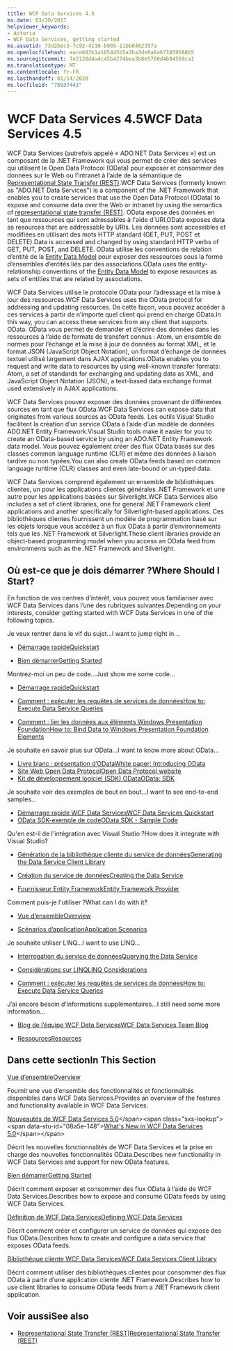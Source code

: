 ```yaml
---
title: WCF Data Services 4.5
ms.date: 03/30/2017
helpviewer_keywords:
- Astoria
- WCF Data Services, getting started
ms.assetid: 73d2bec3-7c92-4110-b905-11bb0462357a
ms.openlocfilehash: aace683b1a105445b5a3ba3de0a6a671859588b5
ms.sourcegitcommit: 7e2128d4a4c45b4274bea3b8e5760d4694569ca1
ms.translationtype: MT
ms.contentlocale: fr-FR
ms.lasthandoff: 01/14/2020
ms.locfileid: "75937442"
---
```

# <a name="wcf-data-services-45"></a><span data-ttu-id="08a5e-102">WCF Data Services 4.5</span><span class="sxs-lookup"><span data-stu-id="08a5e-102">WCF Data Services 4.5</span></span>

<span data-ttu-id="08a5e-103">WCF Data Services (autrefois appelé « ADO.NET Data Services ») est un composant de la .NET Framework qui vous permet de créer des services qui utilisent le Open Data Protocol (OData) pour exposer et consommer des données sur le Web ou l’intranet à l’aide de la sémantique de [Representational State Transfer (REST)](https://www.ics.uci.edu/~fielding/pubs/dissertation/rest_arch_style.htm).</span><span class="sxs-lookup"><span data-stu-id="08a5e-103">WCF Data Services (formerly known as "ADO.NET Data Services") is a component of the .NET Framework that enables you to create services that use the Open Data Protocol (OData) to expose and consume data over the Web or intranet by using the semantics of [representational state transfer (REST)](https://www.ics.uci.edu/~fielding/pubs/dissertation/rest_arch_style.htm).</span></span> <span data-ttu-id="08a5e-104">OData expose des données en tant que ressources qui sont adressables à l'aide d'URI.</span><span class="sxs-lookup"><span data-stu-id="08a5e-104">OData exposes data as resources that are addressable by URIs.</span></span> <span data-ttu-id="08a5e-105">Les données sont accessibles et modifiées en utilisant des mots HTTP standard (GET, PUT, POST et DELETE).</span><span class="sxs-lookup"><span data-stu-id="08a5e-105">Data is accessed and changed by using standard HTTP verbs of GET, PUT, POST, and DELETE.</span></span> <span data-ttu-id="08a5e-106">OData utilise les conventions de relation d’entité de la [Entity Data Model](../adonet/entity-data-model.md) pour exposer des ressources sous la forme d’ensembles d’entités liés par des associations.</span><span class="sxs-lookup"><span data-stu-id="08a5e-106">OData uses the entity-relationship conventions of the [Entity Data Model](../adonet/entity-data-model.md) to expose resources as sets of entities that are related by associations.</span></span>

<span data-ttu-id="08a5e-107">WCF Data Services utilise le protocole OData pour l’adressage et la mise à jour des ressources.</span><span class="sxs-lookup"><span data-stu-id="08a5e-107">WCF Data Services uses the OData protocol for addressing and updating resources.</span></span> <span data-ttu-id="08a5e-108">De cette façon, vous pouvez accéder à ces services à partir de n’importe quel client qui prend en charge OData.</span><span class="sxs-lookup"><span data-stu-id="08a5e-108">In this way, you can access these services from any client that supports OData.</span></span> <span data-ttu-id="08a5e-109">OData vous permet de demander et d’écrire des données dans les ressources à l’aide de formats de transfert connus : Atom, un ensemble de normes pour l’échange et la mise à jour de données au format XML, et le format JSON (JavaScript Object Notation), un format d’échange de données textuel utilisé largement dans AJAX applications.</span><span class="sxs-lookup"><span data-stu-id="08a5e-109">OData enables you to request and write data to resources by using well-known transfer formats: Atom, a set of standards for exchanging and updating data as XML, and JavaScript Object Notation (JSON), a text-based data exchange format used extensively in AJAX applications.</span></span>

<span data-ttu-id="08a5e-110">WCF Data Services pouvez exposer des données provenant de différentes sources en tant que flux OData.</span><span class="sxs-lookup"><span data-stu-id="08a5e-110">WCF Data Services can expose data that originates from various sources as OData feeds.</span></span> <span data-ttu-id="08a5e-111">Les outils Visual Studio facilitent la création d’un service OData à l’aide d’un modèle de données ADO.NET Entity Framework.</span><span class="sxs-lookup"><span data-stu-id="08a5e-111">Visual Studio tools make it easier for you to create an OData-based service by using an ADO.NET Entity Framework data model.</span></span> <span data-ttu-id="08a5e-112">Vous pouvez également créer des flux OData basés sur des classes common language runtime (CLR) et même des données à liaison tardive ou non typées.</span><span class="sxs-lookup"><span data-stu-id="08a5e-112">You can also create OData feeds based on common language runtime (CLR) classes and even late-bound or un-typed data.</span></span>

<span data-ttu-id="08a5e-113">WCF Data Services comprend également un ensemble de bibliothèques clientes, un pour les applications clientes générales .NET Framework et une autre pour les applications basées sur Silverlight.</span><span class="sxs-lookup"><span data-stu-id="08a5e-113">WCF Data Services also includes a set of client libraries, one for general .NET Framework client applications and another specifically for Silverlight-based applications.</span></span> <span data-ttu-id="08a5e-114">Ces bibliothèques clientes fournissent un modèle de programmation basé sur les objets lorsque vous accédez à un flux OData à partir d’environnements tels que les .NET Framework et Silverlight.</span><span class="sxs-lookup"><span data-stu-id="08a5e-114">These client libraries provide an object-based programming model when you access an OData feed from environments such as the .NET Framework and Silverlight.</span></span>

## <a name="where-should-i-start"></a><span data-ttu-id="08a5e-115">Où est-ce que je dois démarrer ?</span><span class="sxs-lookup"><span data-stu-id="08a5e-115">Where Should I Start?</span></span>

<span data-ttu-id="08a5e-116">En fonction de vos centres d’intérêt, vous pouvez vous familiariser avec WCF Data Services dans l’une des rubriques suivantes.</span><span class="sxs-lookup"><span data-stu-id="08a5e-116">Depending on your interests, consider getting started with WCF Data Services in one of the following topics.</span></span>

<span data-ttu-id="08a5e-117">Je veux rentrer dans le vif du sujet...</span><span class="sxs-lookup"><span data-stu-id="08a5e-117">I want to jump right in...</span></span>

- [<span data-ttu-id="08a5e-118">Démarrage rapide</span><span class="sxs-lookup"><span data-stu-id="08a5e-118">Quickstart</span></span>](quickstart-wcf-data-services.md)

- [<span data-ttu-id="08a5e-119">Bien démarrer</span><span class="sxs-lookup"><span data-stu-id="08a5e-119">Getting Started</span></span>](getting-started-with-wcf-data-services.md)

<span data-ttu-id="08a5e-120">Montrez-moi un peu de code...</span><span class="sxs-lookup"><span data-stu-id="08a5e-120">Just show me some code...</span></span>

- [<span data-ttu-id="08a5e-121">Démarrage rapide</span><span class="sxs-lookup"><span data-stu-id="08a5e-121">Quickstart</span></span>](quickstart-wcf-data-services.md)

- [<span data-ttu-id="08a5e-122">Comment : exécuter les requêtes de services de données</span><span class="sxs-lookup"><span data-stu-id="08a5e-122">How to: Execute Data Service Queries</span></span>](how-to-execute-data-service-queries-wcf-data-services.md)

- [<span data-ttu-id="08a5e-123">Comment : lier les données aux éléments Windows Presentation Foundation</span><span class="sxs-lookup"><span data-stu-id="08a5e-123">How to: Bind Data to Windows Presentation Foundation Elements</span></span>](bind-data-to-wpf-elements-wcf-data-services.md)

<span data-ttu-id="08a5e-124">Je souhaite en savoir plus sur OData...</span><span class="sxs-lookup"><span data-stu-id="08a5e-124">I want to know more about OData...</span></span>

- [<span data-ttu-id="08a5e-125">Livre blanc : présentation d’OData</span><span class="sxs-lookup"><span data-stu-id="08a5e-125">White paper: Introducing OData</span></span>](https://download.microsoft.com/download/E/5/A/E5A59052-EE48-4D64-897B-5F7C608165B8/IntroducingOData.pdf)
- [<span data-ttu-id="08a5e-126">Site Web Open Data Protocol</span><span class="sxs-lookup"><span data-stu-id="08a5e-126">Open Data Protocol website</span></span>](https://www.odata.org/)
- [<span data-ttu-id="08a5e-127">Kit de développement logiciel (SDK) OData</span><span class="sxs-lookup"><span data-stu-id="08a5e-127">OData: SDK</span></span>](https://www.odata.org/ecosystem/)

<span data-ttu-id="08a5e-128">Je souhaite voir des exemples de bout en bout...</span><span class="sxs-lookup"><span data-stu-id="08a5e-128">I want to see end-to-end samples...</span></span>

- <span data-ttu-id="08a5e-129">[Démarrage rapide WCF Data Services](https://github.com/microsoftarchive/msdn-code-gallery-community-s-z/tree/master/WCF%20Data%20Services%20Quickstart%20(OData%20Service%20and%20WPF%20Client))</span><span class="sxs-lookup"><span data-stu-id="08a5e-129">[WCF Data Services Quickstart](https://github.com/microsoftarchive/msdn-code-gallery-community-s-z/tree/master/WCF%20Data%20Services%20Quickstart%20(OData%20Service%20and%20WPF%20Client))</span></span>
- [<span data-ttu-id="08a5e-130">OData SDK-exemple de code</span><span class="sxs-lookup"><span data-stu-id="08a5e-130">OData SDK - Sample Code</span></span>](https://www.odata.org/ecosystem/#sdk)

<span data-ttu-id="08a5e-131">Qu'en est-il de l'intégration avec Visual Studio ?</span><span class="sxs-lookup"><span data-stu-id="08a5e-131">How does it integrate with Visual Studio?</span></span>

- [<span data-ttu-id="08a5e-132">Génération de la bibliothèque cliente du service de données</span><span class="sxs-lookup"><span data-stu-id="08a5e-132">Generating the Data Service Client Library</span></span>](generating-the-data-service-client-library-wcf-data-services.md)

- [<span data-ttu-id="08a5e-133">Création du service de données</span><span class="sxs-lookup"><span data-stu-id="08a5e-133">Creating the Data Service</span></span>](creating-the-data-service.md)

- [<span data-ttu-id="08a5e-134">Fournisseur Entity Framework</span><span class="sxs-lookup"><span data-stu-id="08a5e-134">Entity Framework Provider</span></span>](entity-framework-provider-wcf-data-services.md)

<span data-ttu-id="08a5e-135">Comment puis-je l'utiliser ?</span><span class="sxs-lookup"><span data-stu-id="08a5e-135">What can I do with it?</span></span>

- [<span data-ttu-id="08a5e-136">Vue d’ensemble</span><span class="sxs-lookup"><span data-stu-id="08a5e-136">Overview</span></span>](wcf-data-services-overview.md)

- [<span data-ttu-id="08a5e-137">Scénarios d’application</span><span class="sxs-lookup"><span data-stu-id="08a5e-137">Application Scenarios</span></span>](application-scenarios-wcf-data-services.md)

<span data-ttu-id="08a5e-138">Je souhaite utiliser LINQ...</span><span class="sxs-lookup"><span data-stu-id="08a5e-138">I want to use LINQ...</span></span>

- [<span data-ttu-id="08a5e-139">Interrogation du service de données</span><span class="sxs-lookup"><span data-stu-id="08a5e-139">Querying the Data Service</span></span>](querying-the-data-service-wcf-data-services.md)

- [<span data-ttu-id="08a5e-140">Considérations sur LINQ</span><span class="sxs-lookup"><span data-stu-id="08a5e-140">LINQ Considerations</span></span>](linq-considerations-wcf-data-services.md)

- [<span data-ttu-id="08a5e-141">Comment : exécuter les requêtes de services de données</span><span class="sxs-lookup"><span data-stu-id="08a5e-141">How to: Execute Data Service Queries</span></span>](how-to-execute-data-service-queries-wcf-data-services.md)

<span data-ttu-id="08a5e-142">J’ai encore besoin d’informations supplémentaires...</span><span class="sxs-lookup"><span data-stu-id="08a5e-142">I still need some more information...</span></span>

- [<span data-ttu-id="08a5e-143">Blog de l’équipe WCF Data Services</span><span class="sxs-lookup"><span data-stu-id="08a5e-143">WCF Data Services Team Blog</span></span>](https://docs.microsoft.com/archive/blogs/astoriateam/)

- [<span data-ttu-id="08a5e-144">Ressources</span><span class="sxs-lookup"><span data-stu-id="08a5e-144">Resources</span></span>](wcf-data-services-resources.md)

## <a name="in-this-section"></a><span data-ttu-id="08a5e-145">Dans cette section</span><span class="sxs-lookup"><span data-stu-id="08a5e-145">In This Section</span></span>

[<span data-ttu-id="08a5e-146">Vue d’ensemble</span><span class="sxs-lookup"><span data-stu-id="08a5e-146">Overview</span></span>](wcf-data-services-overview.md)

<span data-ttu-id="08a5e-147">Fournit une vue d’ensemble des fonctionnalités et fonctionnalités disponibles dans WCF Data Services.</span><span class="sxs-lookup"><span data-stu-id="08a5e-147">Provides an overview of the features and functionality available in WCF Data Services.</span></span>

<span data-ttu-id="08a5e-148">[Nouveautés de WCF Data Services 5,0](https://docs.microsoft.com/previous-versions/dotnet/wcf-data-services/ee373845(v=vs.103))</span><span class="sxs-lookup"><span data-stu-id="08a5e-148">[What's New in WCF Data Services 5.0](https://docs.microsoft.com/previous-versions/dotnet/wcf-data-services/ee373845(v=vs.103))</span></span>

<span data-ttu-id="08a5e-149">Décrit les nouvelles fonctionnalités de WCF Data Services et la prise en charge des nouvelles fonctionnalités OData.</span><span class="sxs-lookup"><span data-stu-id="08a5e-149">Describes new functionality in WCF Data Services and support for new OData features.</span></span>

[<span data-ttu-id="08a5e-150">Bien démarrer</span><span class="sxs-lookup"><span data-stu-id="08a5e-150">Getting Started</span></span>](getting-started-with-wcf-data-services.md)

<span data-ttu-id="08a5e-151">Décrit comment exposer et consommer des flux OData à l’aide de WCF Data Services.</span><span class="sxs-lookup"><span data-stu-id="08a5e-151">Describes how to expose and consume OData feeds by using WCF Data Services.</span></span>

[<span data-ttu-id="08a5e-152">Définition de WCF Data Services</span><span class="sxs-lookup"><span data-stu-id="08a5e-152">Defining WCF Data Services</span></span>](defining-wcf-data-services.md)

<span data-ttu-id="08a5e-153">Décrit comment créer et configurer un service de données qui expose des flux OData.</span><span class="sxs-lookup"><span data-stu-id="08a5e-153">Describes how to create and configure a data service that exposes OData feeds.</span></span>

[<span data-ttu-id="08a5e-154">Bibliothèque cliente WCF Data Services</span><span class="sxs-lookup"><span data-stu-id="08a5e-154">WCF Data Services Client Library</span></span>](wcf-data-services-client-library.md)

<span data-ttu-id="08a5e-155">Décrit comment utiliser des bibliothèques clientes pour consommer des flux OData à partir d’une application cliente .NET Framework.</span><span class="sxs-lookup"><span data-stu-id="08a5e-155">Describes how to use client libraries to consume OData feeds from a .NET Framework client application.</span></span>

## <a name="see-also"></a><span data-ttu-id="08a5e-156">Voir aussi</span><span class="sxs-lookup"><span data-stu-id="08a5e-156">See also</span></span>

- [<span data-ttu-id="08a5e-157">Representational State Transfer (REST)</span><span class="sxs-lookup"><span data-stu-id="08a5e-157">Representational State Transfer (REST)</span></span>](https://www.ics.uci.edu/~fielding/pubs/dissertation/rest_arch_style.htm)
